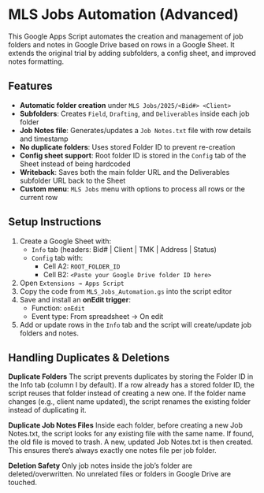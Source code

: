 # MLS Jobs Automation (Advanced)

This Google Apps Script automates the creation and management of job folders and notes in Google Drive based on rows in a Google Sheet. It extends the original trial by adding subfolders, a config sheet, and improved notes formatting.

## Features
- **Automatic folder creation** under `MLS Jobs/2025/<Bid#> <Client>`
- **Subfolders**: Creates `Field`, `Drafting`, and `Deliverables` inside each job folder
- **Job Notes file**: Generates/updates a `Job Notes.txt` file with row details and timestamp
- **No duplicate folders**: Uses stored Folder ID to prevent re-creation
- **Config sheet support**: Root folder ID is stored in the `Config` tab of the Sheet instead of being hardcoded
- **Writeback**: Saves both the main folder URL and the Deliverables subfolder URL back to the Sheet
- **Custom menu**: `MLS Jobs` menu with options to process all rows or the current row

## Setup Instructions
1. Create a Google Sheet with:
   - `Info` tab (headers: Bid# | Client | TMK | Address | Status)
   - `Config` tab with:
     - Cell A2: `ROOT_FOLDER_ID`
     - Cell B2: `<Paste your Google Drive folder ID here>`
2. Open `Extensions → Apps Script`
3. Copy the code from `MLS_Jobs_Automation.gs` into the script editor
4. Save and install an **onEdit trigger**:
   - Function: `onEdit`
   - Event type: From spreadsheet → On edit
5. Add or update rows in the `Info` tab and the script will create/update job folders and notes.

## Handling Duplicates & Deletions

**Duplicate Folders**
The script prevents duplicates by storing the Folder ID in the Info tab (column I by default).
If a row already has a stored folder ID, the script reuses that folder instead of creating a new one.
If the folder name changes (e.g., client name updated), the script renames the existing folder instead of duplicating it.

**Duplicate Job Notes Files** 
Inside each folder, before creating a new Job Notes.txt, the script looks for any existing file with the same name.
If found, the old file is moved to trash.
A new, updated Job Notes.txt is then created.
This ensures there’s always exactly one notes file per job folder.

**Deletion Safety**
Only job notes inside the job’s folder are deleted/overwritten.
No unrelated files or folders in Google Drive are touched.
